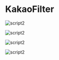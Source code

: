 # KakaoFilter


![script2](https://cloud.githubusercontent.com/assets/16377085/11972812/d7c9cfb4-a994-11e5-8eb7-efde84b64da0.png)

![script2](https://cloud.githubusercontent.com/assets/16377085/11972810/d7c8409a-a994-11e5-9d82-e149cbb8eef5.png)

![script2](https://cloud.githubusercontent.com/assets/16377085/11972809/d7c7a23e-a994-11e5-9e08-2835671329d4.png)

![script2](https://cloud.githubusercontent.com/assets/16377085/11972811/d7c9b70e-a994-11e5-8baf-83ee91233fda.png)
